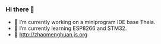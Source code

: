 ### Hi there 👋

<!--
**zhaomenghuan/zhaomenghuan** is a ✨ _special_ ✨ repository because its `README.md` (this file) appears on your GitHub profile.

Here are some ideas to get you started:

- 🔭 I’m currently working on ...
- 🌱 I’m currently learning ...
- 👯 I’m looking to collaborate on ...
- 🤔 I’m looking for help with ...
- 💬 Ask me about ...
- 📫 How to reach me: ...
- 😄 Pronouns: ...
- ⚡ Fun fact: ...
-->

- 🔭 I’m currently working on a miniprogram IDE base Theia.
- 🌱 I’m currently learning ESP8266 and STM32.
- 🔗 http://zhaomenghuan.js.org

